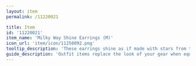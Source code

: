 ```yaml
---
layout: item
permalink: /11220021

title: Item
id: '11220021'
item_name: 'Milky Way Shine Earrings (M)'
icon_url: 'item/icon/11250092.png'
tooltip_description: 'These earrings shine as if made with stars from the Milky Way. Fortunately they''re not as hot. Or massive.'
guide_description: 'Outfit items replace the look of your gear when equipped.'
---
```

